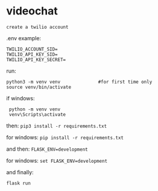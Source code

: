 # videochat

`create a twilio account`

.env example:
```
TWILIO_ACCOUNT_SID= 
TWILIO_API_KEY_SID= 
TWILIO_API_KEY_SECRET=
```

run:
```
python3 -m venv venv              #for first time only
source venv/bin/activate
```
  if windows:
  ```
   python -m venv venv
   venv\Scripts\activate
   ```

then:
`pip3 install -r requirements.txt`

for windows:
`pip install -r requirements.txt`

and then:
`FLASK_ENV=development`

for windows:
`set FLASK_ENV=development`

and finally:

`flask run`

